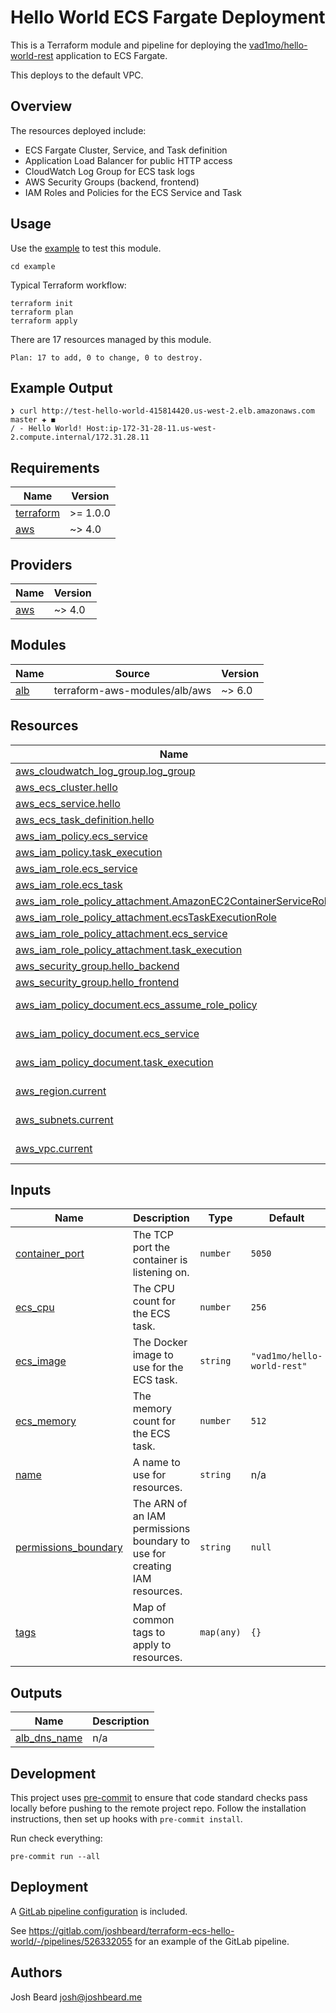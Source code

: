 # Hello World ECS Fargate Deployment

This is a Terraform module and pipeline for deploying the
[vad1mo/hello-world-rest](https://github.com/Vad1mo/hello-world-rest)
application to ECS Fargate.

This deploys to the default VPC.

## Overview

The resources deployed include:

* ECS Fargate Cluster, Service, and Task definition
* Application Load Balancer for public HTTP access
* CloudWatch Log Group for ECS task logs
* AWS Security Groups (backend, frontend)
* IAM Roles and Policies for the ECS Service and Task

## Usage

Use the [example](example/) to test this module.

```shell
cd example
```

Typical Terraform workflow:

```shell
terraform init
terraform plan
terraform apply
```

There are 17 resources managed by this module.

```plain
Plan: 17 to add, 0 to change, 0 to destroy.
```

## Example Output

```plain
❯ curl http://test-hello-world-415814420.us-west-2.elb.amazonaws.com                                                                                                               master ✚ ◼
/ - Hello World! Host:ip-172-31-28-11.us-west-2.compute.internal/172.31.28.11
```

<!-- BEGINNING OF PRE-COMMIT-TERRAFORM DOCS HOOK -->
## Requirements

| Name | Version |
|------|---------|
| <a name="requirement_terraform"></a> [terraform](#requirement\_terraform) | >= 1.0.0 |
| <a name="requirement_aws"></a> [aws](#requirement\_aws) | ~> 4.0 |

## Providers

| Name | Version |
|------|---------|
| <a name="provider_aws"></a> [aws](#provider\_aws) | ~> 4.0 |

## Modules

| Name | Source | Version |
|------|--------|---------|
| <a name="module_alb"></a> [alb](#module\_alb) | terraform-aws-modules/alb/aws | ~> 6.0 |

## Resources

| Name | Type |
|------|------|
| [aws_cloudwatch_log_group.log_group](https://registry.terraform.io/providers/hashicorp/aws/latest/docs/resources/cloudwatch_log_group) | resource |
| [aws_ecs_cluster.hello](https://registry.terraform.io/providers/hashicorp/aws/latest/docs/resources/ecs_cluster) | resource |
| [aws_ecs_service.hello](https://registry.terraform.io/providers/hashicorp/aws/latest/docs/resources/ecs_service) | resource |
| [aws_ecs_task_definition.hello](https://registry.terraform.io/providers/hashicorp/aws/latest/docs/resources/ecs_task_definition) | resource |
| [aws_iam_policy.ecs_service](https://registry.terraform.io/providers/hashicorp/aws/latest/docs/resources/iam_policy) | resource |
| [aws_iam_policy.task_execution](https://registry.terraform.io/providers/hashicorp/aws/latest/docs/resources/iam_policy) | resource |
| [aws_iam_role.ecs_service](https://registry.terraform.io/providers/hashicorp/aws/latest/docs/resources/iam_role) | resource |
| [aws_iam_role.ecs_task](https://registry.terraform.io/providers/hashicorp/aws/latest/docs/resources/iam_role) | resource |
| [aws_iam_role_policy_attachment.AmazonEC2ContainerServiceRole](https://registry.terraform.io/providers/hashicorp/aws/latest/docs/resources/iam_role_policy_attachment) | resource |
| [aws_iam_role_policy_attachment.ecsTaskExecutionRole](https://registry.terraform.io/providers/hashicorp/aws/latest/docs/resources/iam_role_policy_attachment) | resource |
| [aws_iam_role_policy_attachment.ecs_service](https://registry.terraform.io/providers/hashicorp/aws/latest/docs/resources/iam_role_policy_attachment) | resource |
| [aws_iam_role_policy_attachment.task_execution](https://registry.terraform.io/providers/hashicorp/aws/latest/docs/resources/iam_role_policy_attachment) | resource |
| [aws_security_group.hello_backend](https://registry.terraform.io/providers/hashicorp/aws/latest/docs/resources/security_group) | resource |
| [aws_security_group.hello_frontend](https://registry.terraform.io/providers/hashicorp/aws/latest/docs/resources/security_group) | resource |
| [aws_iam_policy_document.ecs_assume_role_policy](https://registry.terraform.io/providers/hashicorp/aws/latest/docs/data-sources/iam_policy_document) | data source |
| [aws_iam_policy_document.ecs_service](https://registry.terraform.io/providers/hashicorp/aws/latest/docs/data-sources/iam_policy_document) | data source |
| [aws_iam_policy_document.task_execution](https://registry.terraform.io/providers/hashicorp/aws/latest/docs/data-sources/iam_policy_document) | data source |
| [aws_region.current](https://registry.terraform.io/providers/hashicorp/aws/latest/docs/data-sources/region) | data source |
| [aws_subnets.current](https://registry.terraform.io/providers/hashicorp/aws/latest/docs/data-sources/subnets) | data source |
| [aws_vpc.current](https://registry.terraform.io/providers/hashicorp/aws/latest/docs/data-sources/vpc) | data source |

## Inputs

| Name | Description | Type | Default | Required |
|------|-------------|------|---------|:--------:|
| <a name="input_container_port"></a> [container\_port](#input\_container\_port) | The TCP port the container is listening on. | `number` | `5050` | no |
| <a name="input_ecs_cpu"></a> [ecs\_cpu](#input\_ecs\_cpu) | The CPU count for the ECS task. | `number` | `256` | no |
| <a name="input_ecs_image"></a> [ecs\_image](#input\_ecs\_image) | The Docker image to use for the ECS task. | `string` | `"vad1mo/hello-world-rest"` | no |
| <a name="input_ecs_memory"></a> [ecs\_memory](#input\_ecs\_memory) | The memory count for the ECS task. | `number` | `512` | no |
| <a name="input_name"></a> [name](#input\_name) | A name to use for resources. | `string` | n/a | yes |
| <a name="input_permissions_boundary"></a> [permissions\_boundary](#input\_permissions\_boundary) | The ARN of an IAM permissions boundary to use for creating IAM resources. | `string` | `null` | no |
| <a name="input_tags"></a> [tags](#input\_tags) | Map of common tags to apply to resources. | `map(any)` | `{}` | no |

## Outputs

| Name | Description |
|------|-------------|
| <a name="output_alb_dns_name"></a> [alb\_dns\_name](#output\_alb\_dns\_name) | n/a |
<!-- END OF PRE-COMMIT-TERRAFORM DOCS HOOK -->

## Development

This project uses [pre-commit](https://pre-commit.com/) to ensure that code
standard checks pass locally before pushing to the remote project repo. Follow
the installation instructions, then set up hooks with `pre-commit install`.

Run check everything:

```shell
pre-commit run --all
```

## Deployment

A [GitLab pipeline configuration](.gitlab-ci.yml) is included.

See <https://gitlab.com/joshbeard/terraform-ecs-hello-world/-/pipelines/526332055>
for an example of the GitLab pipeline.

## Authors

Josh Beard [josh@joshbeard.me](mailto:josh@joshbeard.me)
